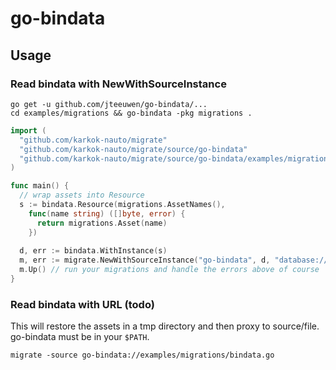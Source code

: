 # go-bindata

## Usage



### Read bindata with NewWithSourceInstance

```shell
go get -u github.com/jteeuwen/go-bindata/...
cd examples/migrations && go-bindata -pkg migrations .
```

```go
import (
  "github.com/karkok-nauto/migrate"
  "github.com/karkok-nauto/migrate/source/go-bindata"
  "github.com/karkok-nauto/migrate/source/go-bindata/examples/migrations"
)

func main() {
  // wrap assets into Resource
  s := bindata.Resource(migrations.AssetNames(),
    func(name string) ([]byte, error) {
      return migrations.Asset(name)
    })
    
  d, err := bindata.WithInstance(s)
  m, err := migrate.NewWithSourceInstance("go-bindata", d, "database://foobar")
  m.Up() // run your migrations and handle the errors above of course
}
```

### Read bindata with URL (todo)

This will restore the assets in a tmp directory and then 
proxy to source/file. go-bindata must be in your `$PATH`.

```
migrate -source go-bindata://examples/migrations/bindata.go 
```


